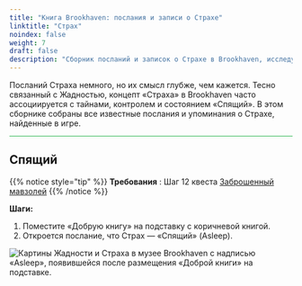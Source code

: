 ```yaml
---
title: "Книга Brookhaven: послания и записи о Страхе"
linktitle: "Страх"
noindex: false
weight: 7
draft: false
description: "Сборник посланий и записок о Страхе в Brookhaven, исследующий его роль в тайнах города, связь с Жадностью и значение состояния «Спящий»."
---
```


Посланий Страха немного, но их смысл глубже, чем кажется. Тесно связанный с Жадностью, концепт «Страха» в Brookhaven часто ассоциируется с тайнами, контролем и состоянием «Спящий». В этом сборнике собраны все известные послания и упоминания о Страхе, найденные в игре.

<hr style="background-color: #28b44c" size=8>

## Спящий

{{% notice style="tip" %}}
**Требования** : Шаг 12 квеста [Заброшенный мавзолей](/lore/quests/abandoned_mausoleum/)
{{% /notice %}}

**Шаги:**

1. Поместите «Добрую книгу» на подставку с коричневой книгой.
1. Откроется послание, что Страх — «Спящий» (Asleep).

![Картины Жадности и Страха в музее Brookhaven с надписью «Asleep», появившейся после размещения «Доброй книги» на подставке.](/images/bh/museum_good_book_reveals_asleep.webp?height=200px)
